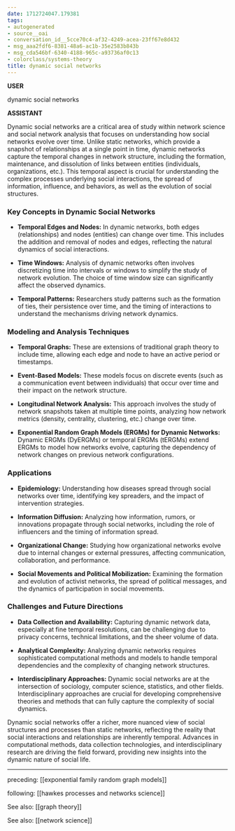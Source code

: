 ```yaml
---
date: 1712724047.179381
tags:
- autogenerated
- source__oai
- conversation_id__5cce70c4-af32-4249-acea-23ff67e8d432
- msg_aaa2fdf6-8381-48a6-ac1b-35e2583b843b
- msg_cda546bf-6340-4188-965c-a93736af0c13
- colorclass/systems-theory
title: dynamic social networks
---
```


**USER**

dynamic social networks


**ASSISTANT**

Dynamic social networks are a critical area of study within network science and social network analysis that focuses on understanding how social networks evolve over time. Unlike static networks, which provide a snapshot of relationships at a single point in time, dynamic networks capture the temporal changes in network structure, including the formation, maintenance, and dissolution of links between entities (individuals, organizations, etc.). This temporal aspect is crucial for understanding the complex processes underlying social interactions, the spread of information, influence, and behaviors, as well as the evolution of social structures.

### Key Concepts in Dynamic Social Networks

- **Temporal Edges and Nodes:** In dynamic networks, both edges (relationships) and nodes (entities) can change over time. This includes the addition and removal of nodes and edges, reflecting the natural dynamics of social interactions.

- **Time Windows:** Analysis of dynamic networks often involves discretizing time into intervals or windows to simplify the study of network evolution. The choice of time window size can significantly affect the observed dynamics.

- **Temporal Patterns:** Researchers study patterns such as the formation of ties, their persistence over time, and the timing of interactions to understand the mechanisms driving network dynamics.

### Modeling and Analysis Techniques

- **Temporal Graphs:** These are extensions of traditional graph theory to include time, allowing each edge and node to have an active period or timestamps.

- **Event-Based Models:** These models focus on discrete events (such as a communication event between individuals) that occur over time and their impact on the network structure.

- **Longitudinal Network Analysis:** This approach involves the study of network snapshots taken at multiple time points, analyzing how network metrics (density, centrality, clustering, etc.) change over time.

- **Exponential Random Graph Models (ERGMs) for Dynamic Networks:** Dynamic ERGMs (DyERGMs) or temporal ERGMs (tERGMs) extend ERGMs to model how networks evolve, capturing the dependency of network changes on previous network configurations.

### Applications

- **Epidemiology:** Understanding how diseases spread through social networks over time, identifying key spreaders, and the impact of intervention strategies.

- **Information Diffusion:** Analyzing how information, rumors, or innovations propagate through social networks, including the role of influencers and the timing of information spread.

- **Organizational Change:** Studying how organizational networks evolve due to internal changes or external pressures, affecting communication, collaboration, and performance.

- **Social Movements and Political Mobilization:** Examining the formation and evolution of activist networks, the spread of political messages, and the dynamics of participation in social movements.

### Challenges and Future Directions

- **Data Collection and Availability:** Capturing dynamic network data, especially at fine temporal resolutions, can be challenging due to privacy concerns, technical limitations, and the sheer volume of data.

- **Analytical Complexity:** Analyzing dynamic networks requires sophisticated computational methods and models to handle temporal dependencies and the complexity of changing network structures.

- **Interdisciplinary Approaches:** Dynamic social networks are at the intersection of sociology, computer science, statistics, and other fields. Interdisciplinary approaches are crucial for developing comprehensive theories and methods that can fully capture the complexity of social dynamics.

Dynamic social networks offer a richer, more nuanced view of social structures and processes than static networks, reflecting the reality that social interactions and relationships are inherently temporal. Advances in computational methods, data collection technologies, and interdisciplinary research are driving the field forward, providing new insights into the dynamic nature of social life.


---

preceding: [[exponential family random graph models]]  


following: [[hawkes processes and networks science]]

See also: [[graph theory]]


See also: [[network science]]